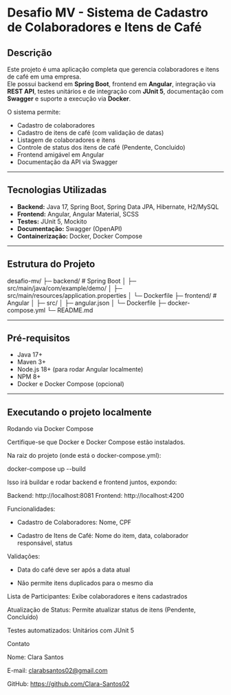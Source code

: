 # Desafio MV - Sistema de Cadastro de Colaboradores e Itens de Café

## **Descrição**

Este projeto é uma aplicação completa que gerencia colaboradores e itens de café em uma empresa.  
Ele possui backend em **Spring Boot**, frontend em **Angular**, integração via **REST API**, testes unitários e de integração com **JUnit 5**, documentação com **Swagger** e suporte a execução via **Docker**.

O sistema permite:

- Cadastro de colaboradores
- Cadastro de itens de café (com validação de datas)
- Listagem de colaboradores e itens
- Controle de status dos itens de café (Pendente, Concluído)
- Frontend amigável em Angular
- Documentação da API via Swagger

---

## **Tecnologias Utilizadas**

- **Backend:** Java 17, Spring Boot, Spring Data JPA, Hibernate, H2/MySQL
- **Frontend:** Angular, Angular Material, SCSS
- **Testes:** JUnit 5, Mockito
- **Documentação:** Swagger (OpenAPI)
- **Containerização:** Docker, Docker Compose

---

## **Estrutura do Projeto**

desafio-mv/
├─ backend/ # Spring Boot
│ ├─ src/main/java/com/example/demo/
│ ├─ src/main/resources/application.properties
│ └─ Dockerfile
├─ frontend/ # Angular
│ ├─ src/
│ ├─ angular.json
│ └─ Dockerfile
├─ docker-compose.yml
└─ README.md


---

## **Pré-requisitos**

- Java 17+
- Maven 3+
- Node.js 18+ (para rodar Angular localmente)
- NPM 8+
- Docker e Docker Compose (opcional)

---

## **Executando o projeto localmente**

Rodando via Docker Compose

Certifique-se que Docker e Docker Compose estão instalados.

Na raiz do projeto (onde está o docker-compose.yml):

docker-compose up --build


Isso irá buildar e rodar backend e frontend juntos, expondo:

Backend: http://localhost:8081
Frontend: http://localhost:4200


Funcionalidades:

- Cadastro de Colaboradores: Nome, CPF

- Cadastro de Itens de Café: Nome do item, data, colaborador responsável, status

Validações:

- Data do café deve ser após a data atual

- Não permite itens duplicados para o mesmo dia
  

Lista de Participantes: Exibe colaboradores e itens cadastrados

Atualização de Status: Permite atualizar status de itens (Pendente, Concluído)

Testes automatizados: Unitários com JUnit 5

Contato

Nome: Clara Santos

E-mail: clarabsantos02@gmail.com

GitHub: https://github.com/Clara-Santos02
